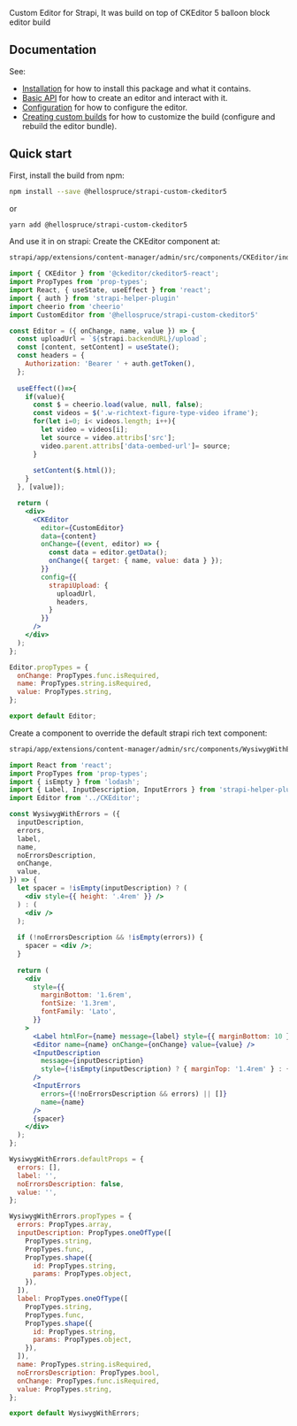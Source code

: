 Custom Editor for Strapi, It was build on top of CKEditor 5 balloon block editor build

## Documentation

See:

* [Installation](https://ckeditor.com/docs/ckeditor5/latest/builds/guides/integration/installation.html) for how to install this package and what it contains.
* [Basic API](https://ckeditor.com/docs/ckeditor5/latest/builds/guides/integration/basic-api.html) for how to create an editor and interact with it.
* [Configuration](https://ckeditor.com/docs/ckeditor5/latest/builds/guides/integration/configuration.html) for how to configure the editor.
* [Creating custom builds](https://ckeditor.com/docs/ckeditor5/latest/builds/guides/development/custom-builds.html) for how to customize the build (configure and rebuild the editor bundle).

## Quick start

First, install the build from npm:

```bash
npm install --save @hellospruce/strapi-custom-ckeditor5
```
or 

```bash
yarn add @hellospruce/strapi-custom-ckeditor5
```

And use it in on strapi:
Create the CKEditor component at:
```bash
strapi/app/extensions/content-manager/admin/src/components/CKEditor/index.js
```
```jsx
import { CKEditor } from '@ckeditor/ckeditor5-react';
import PropTypes from 'prop-types';
import React, { useState, useEffect } from 'react';
import { auth } from 'strapi-helper-plugin'
import cheerio from 'cheerio' 
import CustomEditor from '@hellospruce/strapi-custom-ckeditor5'

const Editor = ({ onChange, name, value }) => {
  const uploadUrl = `${strapi.backendURL}/upload`;
  const [content, setContent] = useState();
  const headers = {
    Authorization: 'Bearer ' + auth.getToken(),
  };
  
  useEffect(()=>{
    if(value){
      const $ = cheerio.load(value, null, false);
      const videos = $('.w-richtext-figure-type-video iframe');
      for(let i=0; i< videos.length; i++){
        let video = videos[i];
        let source = video.attribs['src'];
        video.parent.attribs['data-oembed-url']= source;
      }
  
      setContent($.html());
    }
  }, [value]);

  return (
    <div>
      <CKEditor
        editor={CustomEditor}
        data={content}
        onChange={(event, editor) => {
          const data = editor.getData();
          onChange({ target: { name, value: data } });
        }}
        config={{
          strapiUpload: {
            uploadUrl,
            headers,
          }
        }}
      />
    </div>
  );
};

Editor.propTypes = {
  onChange: PropTypes.func.isRequired,
  name: PropTypes.string.isRequired,
  value: PropTypes.string,
};

export default Editor;
```

Create a component to override the default strapi rich text component:
```bash
strapi/app/extensions/content-manager/admin/src/components/WysiwygWithErrors/index.js
```
```jsx
import React from 'react';
import PropTypes from 'prop-types';
import { isEmpty } from 'lodash';
import { Label, InputDescription, InputErrors } from 'strapi-helper-plugin';
import Editor from '../CKEditor';

const WysiwygWithErrors = ({
  inputDescription,
  errors,
  label,
  name,
  noErrorsDescription,
  onChange,
  value,
}) => {
  let spacer = !isEmpty(inputDescription) ? (
    <div style={{ height: '.4rem' }} />
  ) : (
    <div />
  );
    
  if (!noErrorsDescription && !isEmpty(errors)) {
    spacer = <div />;
  }
  
  return (
    <div
      style={{
        marginBottom: '1.6rem',
        fontSize: '1.3rem',
        fontFamily: 'Lato',
      }}
    >
      <Label htmlFor={name} message={label} style={{ marginBottom: 10 }} />
      <Editor name={name} onChange={onChange} value={value} />
      <InputDescription
        message={inputDescription}
        style={!isEmpty(inputDescription) ? { marginTop: '1.4rem' } : {}}
      />
      <InputErrors
        errors={(!noErrorsDescription && errors) || []}
        name={name}
      />
      {spacer}
    </div>
  );
};

WysiwygWithErrors.defaultProps = {
  errors: [],
  label: '',
  noErrorsDescription: false,
  value: '',
};

WysiwygWithErrors.propTypes = {
  errors: PropTypes.array,
  inputDescription: PropTypes.oneOfType([
    PropTypes.string,
    PropTypes.func,
    PropTypes.shape({
      id: PropTypes.string,
      params: PropTypes.object,
    }),
  ]),
  label: PropTypes.oneOfType([
    PropTypes.string,
    PropTypes.func,
    PropTypes.shape({
      id: PropTypes.string,
      params: PropTypes.object,
    }),
  ]),
  name: PropTypes.string.isRequired,
  noErrorsDescription: PropTypes.bool,
  onChange: PropTypes.func.isRequired,
  value: PropTypes.string,
};

export default WysiwygWithErrors;
```
